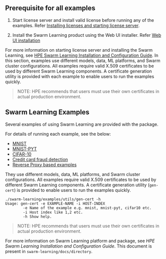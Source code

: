 ## Prerequisite for all examples
1. Start license server and install valid license before running any of the examples. Refer [Installing licenses and starting license server](/docs/Install/HPE_Swarm_Learning_installation.md).

2. Install the Swarm Learning product using the Web UI installer.  Refer [Web UI installation](/docs/Install/HPE_Swarm_Learning_installation.md)

For more information on starting license server and installing the Swarm Learning, see [HPE Swarm Learning Installation and Configuration Guide](/docs/Install/HPE_Swarm_Learning_installation.md).
In this section, examples use different models, data, ML platforms, and Swarm cluster configurations. All examples require valid X.509 certificates to be used by different Swarm Learning components. A certificate generation utility is provided with each example to enable users to run the examples quickly.
<blockquote>
NOTE: HPE recommends that users must use their own certificates in actual production environment.

</blockquote>

## Swarm Learning Examples

Several examples of using Swarm Learning are provided with the package. 

For details of running each example, see the below:

-   [MNIST](/examples/mnist/MNIST.md)
-   [MNIST-PYT](/examples/mnist-pyt/MNIST-PYT.md)
-   [CIFAR-10](/examples/cifar10/CIFAR-10.md)
-   [Credit card fraud detection](/examples/fraud-detection/Credit_card_fraud_detection.md)
-   [Reverse Proxy based examples](/examples/reverse-proxy/README.md)

They use different models, data, ML platforms, and Swarm cluster configurations. All examples require valid X.509 certificates to be used by different Swarm Learning components. A certificate generation utility (`gen-cert`) is provided to enable users to run the examples quickly.

``` {#CODEBLOCK_WLX_CZN_WWB}
./swarm-learning/examples/utils/gen-cert -h
Usage: gen-cert -e EXAMPLE-NAME -i HOST-INDEX
        -e Name of the example e.g. mnist, mnist-pyt, cifar10 etc.
        -i Host index like 1,2 etc.
        -h Show help.
```

<blockquote>
NOTE: HPE recommends that users must use their own certificates in actual production environment.

</blockquote>


For more information on Swarm Learning platform and package, see *HPE Swarm Learning Installation and Configuration Guide*. This document is present in `swarm-learning/docs/directory`.

